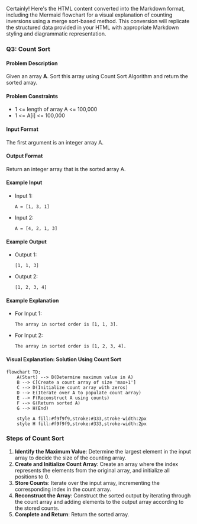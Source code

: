 Certainly! Here's the HTML content converted into the Markdown format, including the Mermaid flowchart for a visual explanation of counting inversions using a merge sort-based method. This conversion will replicate the structured data provided in your HTML with appropriate Markdown styling and diagrammatic representation.

### Q3: Count Sort

#### Problem Description

Given an array **A**. Sort this array using Count Sort Algorithm and return the sorted array.

#### Problem Constraints
- 1 <= length of array A <= 100,000
- 1 <= A[i] <= 100,000


#### Input Format

The first argument is an integer array A.

#### Output Format

Return an integer array that is the sorted array A.

#### Example Input

- Input 1:
  ```
  A = [1, 3, 1]
  ```
- Input 2:
  ```
  A = [4, 2, 1, 3]
  ```

#### Example Output

- Output 1:
  ```
  [1, 1, 3]
  ```
- Output 2:
  ```
  [1, 2, 3, 4]
  ```

#### Example Explanation

- For Input 1:
  ```
  The array in sorted order is [1, 1, 3].
  ```
- For Input 2:
  ```
  The array in sorted order is [1, 2, 3, 4].
  ```

#### Visual Explanation: Solution Using Count Sort

```mermaid
flowchart TD;
    A(Start) --> B(Determine maximum value in A)
    B --> C[Create a count array of size 'max+1']
    C --> D(Initialize count array with zeros)
    D --> E(Iterate over A to populate count array)
    E --> F(Reconstruct A using counts)
    F --> G(Return sorted A)
    G --> H(End)

    style A fill:#f9f9f9,stroke:#333,stroke-width:2px
    style H fill:#f9f9f9,stroke:#333,stroke-width:2px
```

### Steps of Count Sort

1. **Identify the Maximum Value**: Determine the largest element in the input array to decide the size of the counting array.
2. **Create and Initialize Count Array**: Create an array where the index represents the elements from the original array, and initialize all positions to 0.
3. **Store Counts**: Iterate over the input array, incrementing the corresponding index in the count array.
4. **Reconstruct the Array**: Construct the sorted output by iterating through the count array and adding elements to the output array according to the stored counts.
5. **Complete and Return**: Return the sorted array.
